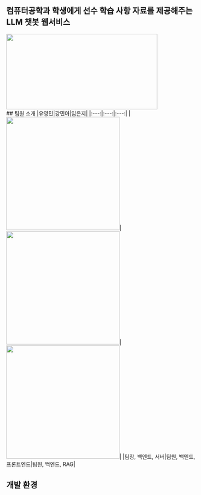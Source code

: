 ## 컴퓨터공학과 학생에게 선수 학습 사항 자료를 제공해주는 LLM 챗봇 웹서비스
<img src=https://github.com/Mengzzii/CATCHUP/assets/151775207/670f56a1-066c-4d40-b9ad-a71dd5573427 width=400 height=200/>
<br>
## 팀원 소개
|유영민|강민아|임은지|
|:---:|:---:|:---:|
|<img src=https://github.com/Mengzzii/CATCHUP/assets/151775207/13a3823a-f116-4928-9532-e242993cfbc5 width=300 height=300/>|<img src=https://github.com/Mengzzii/CATCHUP/assets/151775207/9f13db75-7d6e-46ea-b9bd-33074a17c295 width=300 height=300/>|<img src=https://github.com/Mengzzii/CATCHUP/assets/151775207/da8bf217-beec-4435-964a-aa8ceaf45d65 width=300 height=300/>|
|팀장, 백엔드, 서버|팀원, 백엔드, 프론트엔드|팀원, 백엔드, RAG|

## 개발 환경
